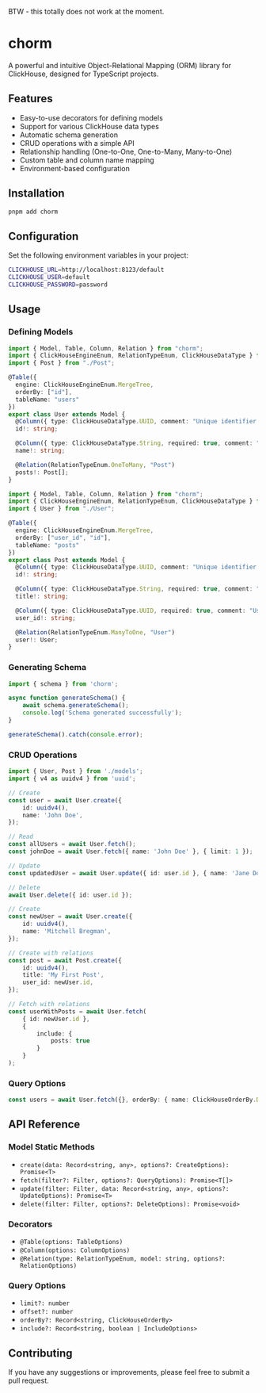 BTW - this totally does not work at the moment.

# chorm

A powerful and intuitive Object-Relational Mapping (ORM) library for ClickHouse, designed for TypeScript projects.

## Features

- Easy-to-use decorators for defining models
- Support for various ClickHouse data types
- Automatic schema generation
- CRUD operations with a simple API
- Relationship handling (One-to-One, One-to-Many, Many-to-One)
- Custom table and column name mapping
- Environment-based configuration

## Installation

```bash
pnpm add chorm
```

## Configuration

Set the following environment variables in your project:

```bash
CLICKHOUSE_URL=http://localhost:8123/default
CLICKHOUSE_USER=default
CLICKHOUSE_PASSWORD=password
```

## Usage

### Defining Models

```typescript
import { Model, Table, Column, Relation } from "chorm";
import { ClickHouseEngineEnum, RelationTypeEnum, ClickHouseDataType } from "chorm/types";
import { Post } from "./Post";

@Table({
  engine: ClickHouseEngineEnum.MergeTree,
  orderBy: ["id"],
  tableName: "users"
})
export class User extends Model {
  @Column({ type: ClickHouseDataType.UUID, comment: "Unique identifier for the user" })
  id!: string;

  @Column({ type: ClickHouseDataType.String, required: true, comment: "User's full name", columnName: "full_name" })
  name!: string;

  @Relation(RelationTypeEnum.OneToMany, "Post")
  posts!: Post[];
}
```

```typescript
import { Model, Table, Column, Relation } from "chorm";
import { ClickHouseEngineEnum, RelationTypeEnum, ClickHouseDataType } from "chorm/types";
import { User } from "./User";

@Table({
  engine: ClickHouseEngineEnum.MergeTree,
  orderBy: ["user_id", "id"],
  tableName: "posts"
})
export class Post extends Model {
  @Column({ type: ClickHouseDataType.UUID, comment: "Unique identifier for the post" })
  id!: string;

  @Column({ type: ClickHouseDataType.String, required: true, comment: "Post title" })
  title!: string;

  @Column({ type: ClickHouseDataType.UUID, required: true, comment: "User ID" })
  user_id!: string;

  @Relation(RelationTypeEnum.ManyToOne, "User")
  user!: User;
}
```

### Generating Schema

```typescript
import { schema } from 'chorm';

async function generateSchema() {
    await schema.generateSchema();
    console.log('Schema generated successfully');
}

generateSchema().catch(console.error);
```

### CRUD Operations

```typescript
import { User, Post } from './models';
import { v4 as uuidv4 } from 'uuid';

// Create
const user = await User.create({
    id: uuidv4(),
    name: 'John Doe',
});

// Read
const allUsers = await User.fetch();
const johnDoe = await User.fetch({ name: 'John Doe' }, { limit: 1 });

// Update
const updatedUser = await User.update({ id: user.id }, { name: 'Jane Doe' });

// Delete
await User.delete({ id: user.id });

// Create
const newUser = await User.create({
    id: uuidv4(),
    name: 'Mitchell Bregman',
});

// Create with relations
const post = await Post.create({
    id: uuidv4(),
    title: 'My First Post',
    user_id: newUser.id,
});

// Fetch with relations
const userWithPosts = await User.fetch(
    { id: newUser.id },
    {
        include: {
            posts: true
        }
    }
);
```

### Query Options

```typescript
const users = await User.fetch({}, orderBy: { name: ClickHouseOrderBy.DESC });
```

## API Reference

### Model Static Methods

- `create(data: Record<string, any>, options?: CreateOptions): Promise<T>`
- `fetch(filter?: Filter, options?: QueryOptions): Promise<T[]>`
- `update(filter: Filter, data: Record<string, any>, options?: UpdateOptions): Promise<T>`
- `delete(filter: Filter, options?: DeleteOptions): Promise<void>`

### Decorators

- `@Table(options: TableOptions)`
- `@Column(options: ColumnOptions)`
- `@Relation(type: RelationTypeEnum, model: string, options?: RelationOptions)`

### Query Options

- `limit?: number`
- `offset?: number`
- `orderBy?: Record<string, ClickHouseOrderBy>`
- `include?: Record<string, boolean | IncludeOptions>`

## Contributing

If you have any suggestions or improvements, please feel free to submit a pull request.
